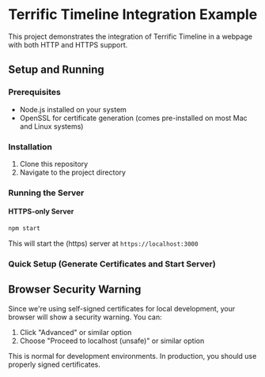 # Terrific Timeline Integration Example

This project demonstrates the integration of Terrific Timeline in a webpage with both HTTP and HTTPS support.

## Setup and Running

### Prerequisites

- Node.js installed on your system
- OpenSSL for certificate generation (comes pre-installed on most Mac and Linux systems)

### Installation

1. Clone this repository
2. Navigate to the project directory


### Running the Server

#### HTTPS-only Server

```bash
npm start
```

This will start the (https) server at `https://localhost:3000`


### Quick Setup (Generate Certificates and Start Server)

## Browser Security Warning

Since we're using self-signed certificates for local development, your browser will show a security warning. You can:

1. Click "Advanced" or similar option
2. Choose "Proceed to localhost (unsafe)" or similar option

This is normal for development environments. In production, you should use properly signed certificates.
